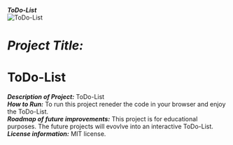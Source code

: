 <strong><em>ToDo-List</em></strong>  
![ToDo-List](https://i.pcmag.com/imagery/articles/05hXk1J5R4iHWkM13wqrr9M-7.fit_lim.size_1050x.jpg)

# <h1><strong><em>Project Title:</em></strong><h1>ToDo-List</H1></H1>
<strong><em>Description of Project:</em></strong> ToDo-List<br>
<strong><em>How to Run:</em></strong> To run this project reneder the code in your browser and enjoy the ToDo-List.  <br>
<strong><em>Roadmap of future improvements:</em></strong> This project is for educational purposes. The future projects will evovlve into an interactive ToDo-List.<br>
<strong><em>License information:</em></strong>  MIT license. 
